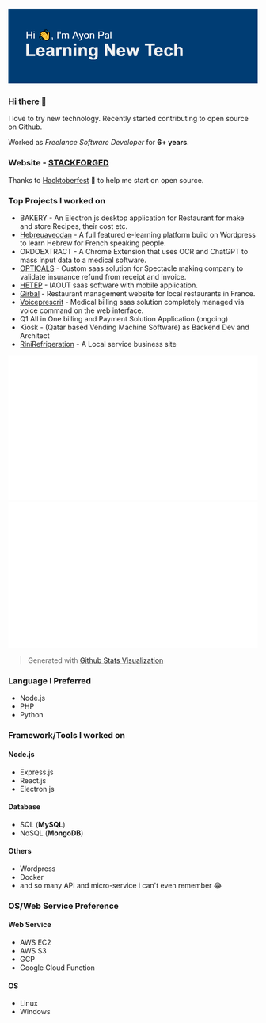 ![Header](https://github.com/AyonPal/AyonPal/raw/main/header.png "Header")
### Hi there 👋

I love to try new technology. Recently started contributing to open source on Github. 

Worked as *Freelance Software Developer* for **6+ years**.
### Website - [STACKFORGED](https://stackforged.com/)

Thanks to [Hacktoberfest](https://hacktoberfest.digitalocean.com/) 🙏 to help me start on open source.
### Top Projects I worked on
 - BAKERY - An Electron.js desktop application for Restaurant for make and store Recipes, their cost etc. 
 - [Hebreuavecdan](https://www.hebreuavecdan.com/) - A full featured e-learning platform build on Wordpress to learn Hebrew for French speaking people.
 - ORDOEXTRACT - A Chrome Extension that uses OCR and ChatGPT to mass input data to a medical software.
 - [OPTICALS](https://app.tpopticien.fr/) - Custom saas solution for Spectacle making company to validate insurance refund from receipt and invoice.
 - [HETEP](https://www.hissap.fr/) - IAOUT saas software with mobile application.
 - [Girbal](https://www.bistromanager.com/) - Restaurant management website for local restaurants in France.
 - [Voiceprescrit](https://www.voiceprescrit.com/) - Medical billing saas solution completely managed via voice command on the web interface.
 - Q1 All in One billing and Payment Solution Application (ongoing)
 - Kiosk - (Qatar based Vending Machine Software) as Backend Dev and Architect
 - [RiniRefrigeration](https://services.rinirefrigeration.in/customer/) - A Local service business site

![](https://raw.githubusercontent.com/AyonPal/Stats/master/generated/overview.svg#gh-dark-mode-only)
![](https://raw.githubusercontent.com/AyonPal/Stats/master/generated/languages.svg#gh-dark-mode-only)

> Generated with [Github Stats Visualization](https://github.com/jstrieb/github-stats)

### Language I Preferred

 - Node.js
 - PHP
 - Python

### Framework/Tools I worked on
#### Node.js
 - Express.js
 - React.js
 - Electron.js
#### Database
 - SQL (**MySQL**)
 - NoSQL (**MongoDB**)
#### Others
 - Wordpress
 - Docker
 - and so many API and micro-service i can't even remember 😂

### OS/Web Service Preference
#### Web Service
- AWS EC2
- AWS S3
- GCP
- Google Cloud Function
#### OS
- Linux
- Windows

